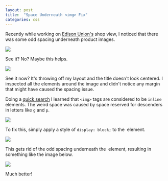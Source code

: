 ```yaml
---
layout: post
title:  "Space Underneath <img> Fix"
categories: css
---
```


Recently while working on <a href="http://www.edisonunion.com/" target="_blank">Edison Union's</a> shop view, I noticed that there was some odd spacing underneath product images.

![](https://dl.dropboxusercontent.com/u/1228961/michaellee/2014/06%20-%20June/img-space-01.png)

See it? No? Maybe this helps.

![](https://dl.dropboxusercontent.com/u/1228961/michaellee/2014/06%20-%20June/img-space-02.png)

See it now? It's throwing off my layout and the title doesn't look centered. I inspected all the elements around the image and didn't notice any margin that might have caused the spacing issue.

Doing a <a href="http://stackoverflow.com/a/6584455/703220" target="_blank">quick search</a> I learned that `<img>` tags are considered to be `inline` elements. The weird space was caused by space reserved for descenders in letters like `g` and `p`.

![](https://dl.dropboxusercontent.com/u/1228961/michaellee/2014/06%20-%20June/img-space-03.png)

To fix this, simply apply a style of `display: block;` to the <img> element.

![](https://dl.dropboxusercontent.com/u/1228961/michaellee/2014/06%20-%20June/img-space-04.png)

This gets rid of the odd spacing underneath the <img> element, resulting in something like the image below.

![](https://dl.dropboxusercontent.com/u/1228961/michaellee/2014/06%20-%20June/img-space-05.png)

Much better!
